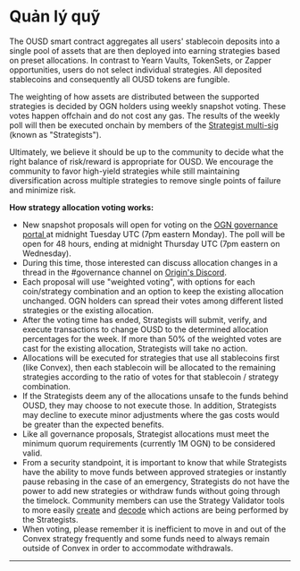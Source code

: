 # Quản lý quỹ

The OUSD smart contract aggregates all users' stablecoin deposits into a single pool of assets that are then deployed into earning strategies based on preset allocations. In contrast to Yearn Vaults, TokenSets, or Zapper opportunities, users do not select individual strategies. All deposited stablecoins and consequently all OUSD tokens are fungible.&#x20;

The weighting of how assets are distributed between the supported strategies is decided by OGN holders using weekly snapshot voting. These votes happen offchain and do not cost any gas. The results of the weekly poll will then be executed onchain by members of the [Strategist multi-sig](https://etherscan.io/address/0xF14BBdf064E3F67f51cd9BD646aE3716aD938FDC) (known as "Strategists").

Ultimately, we believe it should be up to the community to decide what the right balance of risk/reward is appropriate for OUSD. We encourage the community to favor high-yield strategies while still maintaining diversification across multiple strategies to remove single points of failure and minimize risk.&#x20;

**How strategy allocation voting works:**

* New snapshot proposals will open for voting on the [OGN governance portal ](http://vote.originprotocol.com)at midnight Tuesday UTC (7pm eastern Monday). The poll will be open for 48 hours, ending at midnight Thursday UTC (7pm eastern on Wednesday).
* During this time, those interested can discuss allocation changes in a thread in the #governance channel on [Origin's Discord](https://www.originprotocol.com/discord).
* Each proposal will use "weighted voting", with options for each coin/strategy combination and an option to keep the existing allocation unchanged. OGN holders can spread their votes among different listed strategies or the existing allocation.
* After the voting time has ended, Strategists will submit, verify, and execute transactions to change OUSD to the determined allocation percentages for the week. If more than 50% of the weighted votes are cast for the existing allocation, Strategists will take no action.
* Allocations will be executed for strategies that use all stablecoins first (like Convex), then each stablecoin will be allocated to the remaining strategies according to the ratio of votes for that stablecoin / strategy combination.
* If the Strategists deem any of the allocations unsafe to the funds behind OUSD, they may choose to not execute those. In addition, Strategists may decline to execute minor adjustments where the gas costs would be greater than the expected benefits.&#x20;
* Like all governance proposals, Strategist allocations must meet the minimum quorum requirements (currently 1M OGN) to be considered valid.
* From a security standpoint, it is important to know that while Strategists have the ability to move funds between approved strategies or instantly pause rebasing in the case of an emergency, Strategists do not have the power to add new strategies or withdraw funds without going through the timelock. Community members can use the Strategy Validator tools to more easily [create](https://analytics.ousd.com/strategist/creator) and [decode](https://analytics.ousd.com/strategist) which actions are being performed by the Strategists.
* When voting, please remember it is inefficient to move in and out of the Convex strategy frequently and some funds need to always remain outside of Convex in order to accommodate withdrawals.



****
